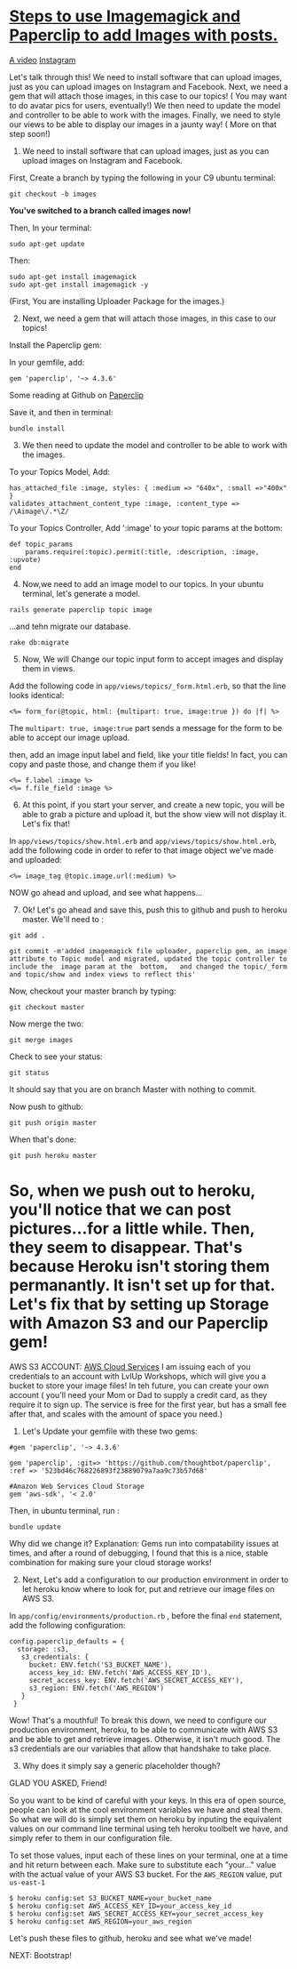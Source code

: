 # [Steps to use Imagemagick and Paperclip to add Images with posts.](http://robmclarty.com/blog/how-to-install-image-magick-and-setup-paperclip)
[A video](https://www.youtube.com/watch?v=Z5W-Y3aROVE) 
[Instagram](https://www.devwalks.com/lets-build-instagram-in-rails-part-1/)

Let's talk through this! We need to install software that can upload images, just as you can  upload images on Instagram and Facebook. Next, we need a gem that will attach those images, in this case to our topics!  ( You may want to do avatar pics for users, eventually!) We then need to update the  model and controller to be able to work with the images. Finally,  we need to style our views to be able to display our images in a jaunty way! ( More on that step soon!)

1. We need to install software that can upload images, just as you can  upload images on Instagram and Facebook.

First, Create a branch by typing the following in your C9 ubuntu terminal: 

```
git checkout -b images
```
**You've switched to a branch called images now!**


Then, In your terminal:

```
sudo apt-get update
```
Then: 

```
sudo apt-get install imagemagick 
sudo apt-get install imagemagick -y
```

(First, You are installing Uploader Package for the images.)

2. Next, we need a gem that will attach those images, in this case to our topics!

Install the Paperclip gem: 

In your gemfile, add: 

``` 
gem 'paperclip', '~> 4.3.6'
```
Some reading at Github on [Paperclip](https://github.com/thoughtbot/paperclip)

Save it, and then in terminal:  

```
bundle install
```
3.  We then need to update the model and controller to be able to work with the images.

To your Topics Model, Add: 

```
has_attached_file :image, styles: { :medium => "640x", :small =>"400x" }
validates_attachment_content_type :image, :content_type => /\Aimage\/.*\Z/
```

To your Topics Controller, Add ':image' to your topic params at the bottom: 

```
def topic_params
    params.require(:topic).permit(:title, :description, :image, :upvote)
end
```


4. Now,we need to add an image model to our topics. 
In your ubuntu terminal, let's generate a model.  
```
rails generate paperclip topic image 
```
...and tehn migrate our database. 

```
rake db:migrate
```

5. Now, We will Change our topic input form to accept images and display them in views.  

Add the following code in ```app/views/topics/_form.html.erb```, so that the  line looks identical:  
```
<%= form_for(@topic, html: {multipart: true, image:true }) do |f| %>
```
The ```multipart: true, image:true``` part sends a message for the form to be able to accept our image upload. 

then, add an image input label and field, like your title fields!  In fact, you can copy and paste those, and change them if you like! 

```
<%= f.label :image %>
<%= f.file_field :image %>
```

6. At this point, if you start your  server, and create a new topic, you will be able to  grab a picture and upload it, but the  show view will not display it. Let's fix that!  

In ```app/views/topics/show.html.erb``` and ```app/views/topics/show.html.erb```, add the following code in order to refer to that image object we've made and uploaded: 

```
<%= image_tag @topic.image.url(:medium) %>
```

NOW go ahead and upload, and see what happens...

7. Ok!  Let's go ahead and save this, push this to github and push to heroku master.  We'll need to :  

```
git add . 
```

```
git commit -m'added imagemagick file uploader, paperclip gem, an image attribute to Topic model and migrated, updated the topic controller to include the  image param at the  bottom,   and changed the topic/_form and topic/show and index views to reflect this'
```

Now, checkout your  master branch by typing: 

```
git checkout master 
```

Now merge the two: 

```
git merge images
```
Check to see your  status:  

```
git status
```

It should say that you are on branch Master with nothing to commit.  

Now push to github: 

```
git push origin master 
```
When that's done:  

```
git push heroku master
```


# So, when we push out to heroku, you'll notice that we can post pictures...for a little while. Then, they seem to disappear.  That's because Heroku isn't storing them permanantly. It isn't set up for that. Let's fix that by setting up Storage with Amazon S3 and our Paperclip gem! 

AWS S3 ACCOUNT: 
[AWS Cloud Services](https://aws.amazon.com/) I am issuing  each of you credentials to an account with LvlUp Workshops, which will give you a bucket to store your image files!  In teh  future, you can create your own account ( you'll need your Mom or Dad to supply a credit card, as they require it to sign up. The service is free for the  first year, but has a small fee after that, and scales with the amount of space you need.) 



1. Let's Update your gemfile with these two gems: 

```
#gem 'paperclip', '~> 4.3.6'

gem 'paperclip', :git=> 'https://github.com/thoughtbot/paperclip', :ref => '523bd46c768226893f23889079a7aa9c73b57d68'

#Amazon Web Services Cloud Storage
gem 'aws-sdk', '< 2.0'
```

Then, in ubuntu terminal, run :  

```
bundle update
```

Why did we change it? Explanation: Gems run into compatability issues at times, and after a round of debugging, I found that this is a nice, stable combination for making sure your cloud storage works!

2. Next, Let's add a configuration to our production environment in order to let heroku know where to look for, put and retrieve our image files on AWS S3. 

In ```app/config/environments/production.rb``` , before the final ```end``` statement, add the following configuration: 

```
config.paperclip_defaults = {
  storage: :s3,
   s3_credentials: {
     bucket: ENV.fetch('S3_BUCKET_NAME'),
     access_key_id: ENV.fetch('AWS_ACCESS_KEY_ID'),
     secret_access_key: ENV.fetch('AWS_SECRET_ACCESS_KEY'),
     s3_region: ENV.fetch('AWS_REGION')
   }
 }
 ```

 Wow! That's a mouthful!  To break this down, we need to configure our production environment, heroku, to be able to communicate with AWS S3 and be able to get and retrieve images.  Otherwise, it isn't much good.
 The  s3 credentials are our variables that allow that handshake to take place.


 3. Why does it simply say a generic placeholder though? 

 GLAD YOU ASKED, Friend! 

 So you want to be kind of careful with your keys. In this era of open source, people can look at the cool environment variables we have and steal them. So what we will do is simply set them on heroku by inputing the  equivalent values on our command line terminal using teh  heroku toolbelt we have, and simply refer to them in our configuration file. 

 To set those values, input each of these lines on your terminal, one at a time and hit return between each.  Make sure to substitute each "your..." value with the actual value of your AWS S3 bucket.  For the ```AWS_REGION``` value, put ```us-east-1```


 ```
$ heroku config:set S3_BUCKET_NAME=your_bucket_name
$ heroku config:set AWS_ACCESS_KEY_ID=your_access_key_id
$ heroku config:set AWS_SECRET_ACCESS_KEY=your_secret_access_key
$ heroku config:set AWS_REGION=your_aws_region  
```

Let's push these files to github, heroku and see what we've made! 









NEXT:  Bootstrap!    






